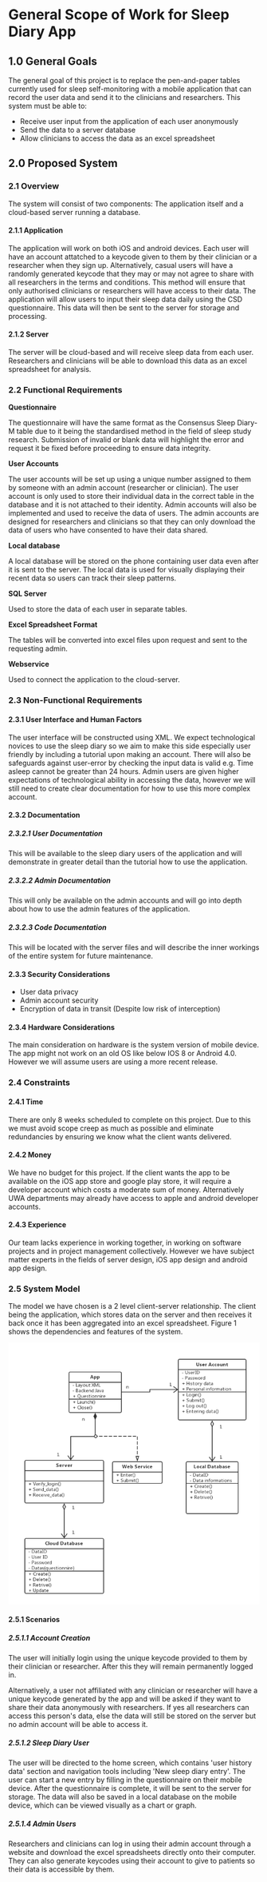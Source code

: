 # General Scope of Work for Sleep Diary App

## 1.0 General Goals
The general goal of this project is to replace the pen-and-paper tables currently used for sleep self-monitoring with a mobile application that can record the user data and send it to the clinicians and researchers.
This system must be able to:

* Receive user input from the application of each user anonymously
* Send the data to a server database
* Allow clinicians to access the data as an excel spreadsheet

## 2.0 Proposed System

### 2.1 Overview
The system will consist of two components: The application itself and a cloud-based server running a database.

#### 2.1.1 Application
The application will work on both iOS and android devices. Each user will have an account attatched to a keycode given to them  by their clinician or a researcher when they sign up. Alternatively, casual users will have a randomly generated keycode that they may or may not agree to share with all researchers in the terms and conditions. This method will ensure that only authorised clinicians or researchers will have access to their data. The application will allow users to input their sleep data daily using the CSD questionnaire. This data will then be sent to the server for storage and processing.

#### 2.1.2 Server
The server will be cloud-based and will receive sleep data from each user. Researchers and clinicians will be able to download this data as an excel spreadsheet for analysis.


### 2.2 Functional Requirements
**Questionnaire**

The questionnaire will have the same format as the Consensus Sleep Diary-M table due to it being the standardised method in the field of sleep study research. Submission of invalid or blank data will highlight the error and request it be fixed before proceeding to ensure data integrity.

**User Accounts**

The user accounts will be set up using a unique number assigned to them by someone with an admin account (researcher or clinician). The user account is only used to store their individual data in the correct table in the database and it is not attached to their identity.
Admin accounts will also be implemented and used to receive the data of users. The admin accounts are designed for researchers and clinicians so that they can only download the data of users who have consented to have their data shared.

**Local database**

A local database will be stored on the phone containing user data even after it is sent to the server. The local data is used for visually displaying their recent data so users can track their sleep patterns.

**SQL Server**

Used to store the data of each user in separate tables.

**Excel Spreadsheet Format**

The tables will be converted into excel files upon request and sent to the requesting admin.

**Webservice**

Used to connect the application to the cloud-server.

### 2.3 Non-Functional Requirements

#### 2.3.1 User Interface and Human Factors
The user interface will be constructed using XML. We expect technological novices to use the sleep diary so we aim to make this side especially user friendly by including a tutorial upon making an account. There will also be safeguards against user-error by checking the input data is valid e.g. Time asleep cannot be greater than 24 hours.
Admin users are given higher expectations of technological ability in accessing the data, however we will still need to create clear documentation for how to use this more complex account.

#### 2.3.2 Documentation

##### 2.3.2.1 User Documentation
This will be available to the sleep diary users of the application and will demonstrate in greater detail than the tutorial how to use the application.

##### 2.3.2.2 Admin Documentation
This will only be available on the admin accounts and will go into depth about how to use the admin features of the application.

##### 2.3.2.3 Code Documentation
This will be located with the server files and will describe the inner workings of the entire system for future maintenance.

#### 2.3.3 Security Considerations

* User data privacy
* Admin account security
* Encryption of data in transit (Despite low risk of interception)

#### 2.3.4 Hardware Considerations
The main consideration on hardware is the system version of mobile device. The app might not work on an old OS like below IOS 8 or Android 4.0. However we will assume users are using a more recent release.

### 2.4 Constraints

#### 2.4.1 Time
There are only 8 weeks scheduled to complete on this project. Due to this we must avoid scope creep as much as possible and eliminate redundancies by ensuring we know what the client wants delivered.

#### 2.4.2 Money
We have no budget for this project. If the client wants the app to be available on the iOS app store and google play store, it will require a developer account which costs a moderate sum of money. Alternatively UWA departments may already have access to apple and android developer accounts.

#### 2.4.3 Experience
Our team lacks experience in working together, in working on software projects and in project management collectively. However we have subject matter experts in the fields of server design, iOS app design and android app design.

### 2.5 System Model
The model we have chosen is a 2 level client-server relationship. The client being the application, which stores data on the server and then receives it back once it has been aggregated into an excel spreadsheet. Figure 1 shows the dependencies and features of the system.

![System Model Image](UML_model.png)

#### 2.5.1 Scenarios

##### 2.5.1.1 Account Creation
The user will initially login using the unique keycode provided to them by their clinician or researcher. After this they will remain permanently logged in.

Alternatively, a user not affiliated with any clinician or researcher will have a unique keycode generated by the app and will be asked if they want to share their data anonymously with researchers. If yes all researchers can access this person's data, else the data will still be stored on the server but no admin account will be able to access it.

##### 2.5.1.2 Sleep Diary User
The user will be directed to the home screen, which contains 'user history data' section and navigation tools including 'New sleep diary entry'. The user can start a new entry by filling in the questionnaire on their mobile device. After the questionnaire is complete, it will be sent to the server for storage. The data will also be saved in a local database on the mobile device, which can be viewed visually as a chart or graph.

##### 2.5.1.4 Admin Users
Researchers and clinicians can log in using their admin account through a website and download the excel spreadsheets directly onto their computer. They can also generate keycodes using their account to give to patients so their data is accessible by them.
